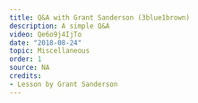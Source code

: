 ```yaml
---
title: Q&A with Grant Sanderson (3blue1brown)
description: A simple Q&A
video: Qe6o9j4IjTo
date: "2018-08-24"
topic: Miscellaneous
order: 1
source: NA
credits:
- Lesson by Grant Sanderson
---
```

